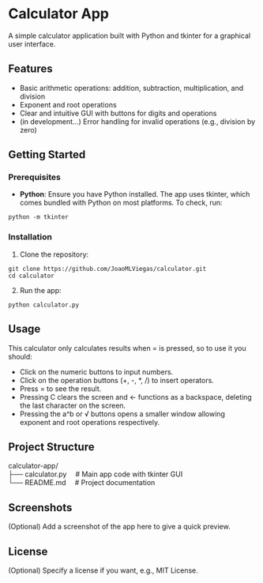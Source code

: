# **Calculator App**

A simple calculator application built with Python and tkinter for a graphical user interface.

## **Features**
- Basic arithmetic operations: addition, subtraction, multiplication, and division
- Exponent and root operations
- Clear and intuitive GUI with buttons for digits and operations
- (in development...) Error handling for invalid operations (e.g., division by zero)

## **Getting Started**
### Prerequisites
- **Python**: Ensure you have Python installed. The app uses tkinter, which comes bundled with Python on most platforms. To check, run: 
``` 
python -m tkinter
```

### Installation
1. Clone the repository:  
```
git clone https://github.com/JoaoMLViegas/calculator.git  
cd calculator
```
2. Run the app:  
```
python calculator.py
```

## **Usage**
This calculator only calculates results when = is pressed, so to use it you should:
- Click on the numeric buttons to input numbers.
- Click on the operation buttons (+, -, *, /) to insert operators.
- Press = to see the result.
- Pressing C clears the screen and ← functions as a backspace, deleting the last character on the screen.
- Pressing the a^b or √ buttons opens a smaller window allowing exponent and root operations respectively.

## **Project Structure**
calculator-app/  
├── calculator.py &emsp;# Main app code with tkinter GUI  
└── README.md &emsp;# Project documentation  

## **Screenshots**
(Optional) Add a screenshot of the app here to give a quick preview.

## **License**
(Optional) Specify a license if you want, e.g., MIT License.
